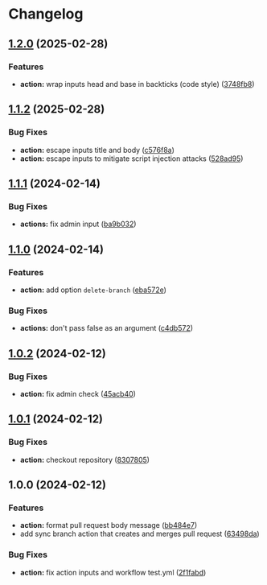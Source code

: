 # Changelog

## [1.2.0](https://github.com/remarkablemark/sync-branch/compare/v1.1.2...v1.2.0) (2025-02-28)


### Features

* **action:** wrap inputs head and base in backticks (code style) ([3748fb8](https://github.com/remarkablemark/sync-branch/commit/3748fb8acf5756427361c6a2a24fd65532e979b8))

## [1.1.2](https://github.com/remarkablemark/sync-branch/compare/v1.1.1...v1.1.2) (2025-02-28)


### Bug Fixes

* **action:** escape inputs title and body ([c576f8a](https://github.com/remarkablemark/sync-branch/commit/c576f8adf3030702461df4797ce2f5ce268bd7e5))
* **action:** escape inputs to mitigate script injection attacks ([528ad95](https://github.com/remarkablemark/sync-branch/commit/528ad95124fa86b9134c8cc0b332729952a130c5))

## [1.1.1](https://github.com/remarkablemark/sync-branch/compare/v1.1.0...v1.1.1) (2024-02-14)


### Bug Fixes

* **actions:** fix admin input ([ba9b032](https://github.com/remarkablemark/sync-branch/commit/ba9b03238f3645713df2d66dfe53ae989e12169d))

## [1.1.0](https://github.com/remarkablemark/sync-branch/compare/v1.0.2...v1.1.0) (2024-02-14)


### Features

* **action:** add option `delete-branch` ([eba572e](https://github.com/remarkablemark/sync-branch/commit/eba572e8037d4a4ee4e09250f5cff965fe884565))


### Bug Fixes

* **actions:** don't pass false as an argument ([c4db572](https://github.com/remarkablemark/sync-branch/commit/c4db57270f3fc7ef5790c0786f17126d8a7b9ee3))

## [1.0.2](https://github.com/remarkablemark/sync-branch/compare/v1.0.1...v1.0.2) (2024-02-12)


### Bug Fixes

* **action:** fix admin check ([45acb40](https://github.com/remarkablemark/sync-branch/commit/45acb40751b71c823032e60cd2727ac1e0e48192))

## [1.0.1](https://github.com/remarkablemark/sync-branch/compare/v1.0.0...v1.0.1) (2024-02-12)


### Bug Fixes

* **action:** checkout repository ([8307805](https://github.com/remarkablemark/sync-branch/commit/83078057af7d53e81f9b04b6212638162086ed8e))

## 1.0.0 (2024-02-12)


### Features

* **action:** format pull request body message ([bb484e7](https://github.com/remarkablemark/sync-branch/commit/bb484e70440332e6c09f4546f6d7f731c79c8a8b))
* add sync branch action that creates and merges pull request ([63498da](https://github.com/remarkablemark/sync-branch/commit/63498da49c31cbfb1de3849877eb309ef262cc39))


### Bug Fixes

* **action:** fix action inputs and workflow test.yml ([2f1fabd](https://github.com/remarkablemark/sync-branch/commit/2f1fabdbaacab84fa2cbc4440c7f785af03e0d43))
